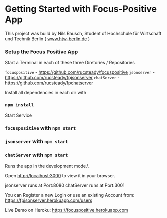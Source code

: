 # Getting Started with Focus-Positive App

This project was build by Nils Rausch, Student of Hochschule für Wirtschaft und Technik Berlin
( www.htw-berlin.de )

### Setup the Focus Positive App

Start a Terminal in each of these three Diretories / Repositories

`focuspositive` - https://github.com/rucsteady/focuspositive
`jsonserver` - https://github.com/rucsteady/fpjsonserver
`chatServer` - https://github.com/rucsteady/fpchatserver

Install all dependencies in each dir with

### `npm install`

Start Service

### `focuspositive` with `npm start`

### `jsonserver` with `npm start`

### `chatServer` with `npm start`

Runs the app in the development mode.\

Open [http://localhost:3000](http://localhost:3000) to view it in your browser.

jsonserver runs at Port:8080
chatServer runs at Port:3001

You can Register a new Login or use an existing Account from: https://fpjsonserver.herokuapp.com/users

Live Demo on Heroku: https://focuspositive.herokuapp.com

